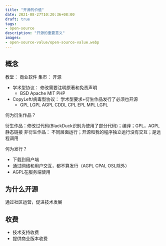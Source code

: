 ```yaml
---
title: "开源的价值"
date: 2021-08-27T10:20:36+08:00
draft: true
tags:
- open-source
description: "开源的重要意义"
images:
- open-source-value/open-source-value.webp
---
```


## 概念

教堂： 商业软件
集市： 开源

+ 学术型协议： 修改需要注明原著和免责声明
  + BSD Apache MIT PHP
+ CopyLeft/病毒型协议： 学术型要求+衍生作品发行了必须也开源
  + GPL LGPL AGPL CDDL CPL EPL MPL LGPL
  
何为衍生作品？

衍生作品：修改过代码(BlackDuck识别为使用了部分代码)；编译；GPL，AGPL静态链接
非衍生作品： 不同层面运行；开源和我的程序独立运行没有交互；是远程调用

何为发行？

+ 下载到用户端
+ 通过网络和用户交互，都不算发行（AGPL CPAL OSL除外）
+ AGPL在服务端使用

## 为什么开源

通过社区运营，促进技术发展

## 收费

+ 技术支持收费
+ 提供商业版本收费
